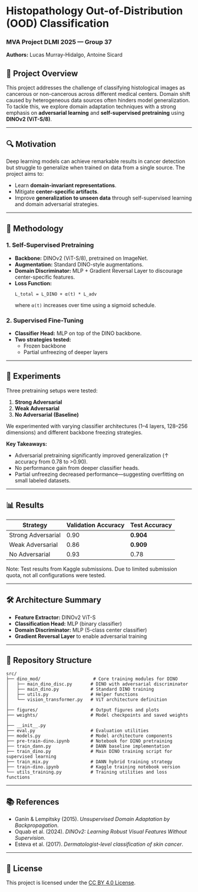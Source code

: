 # Histopathology Out-of-Distribution (OOD) Classification

### MVA Project DLMI 2025 — Group 37  
**Authors:** Lucas Murray-Hidalgo, Antoine Sicard  

## 🧠 Project Overview

This project addresses the challenge of classifying histological images as cancerous or non-cancerous across different medical centers. Domain shift caused by heterogeneous data sources often hinders model generalization. To tackle this, we explore domain adaptation techniques with a strong emphasis on **adversarial learning** and **self-supervised pretraining** using **DINOv2 (ViT-S/8)**.

---

## 🔍 Motivation

Deep learning models can achieve remarkable results in cancer detection but struggle to generalize when trained on data from a single source. The project aims to:
- Learn **domain-invariant representations**.
- Mitigate **center-specific artifacts**.
- Improve **generalization to unseen data** through self-supervised learning and domain adversarial strategies.

---

## 🧱 Methodology

### 1. **Self-Supervised Pretraining**
- **Backbone:** DINOv2 (ViT-S/8), pretrained on ImageNet.
- **Augmentation:** Standard DINO-style augmentations.
- **Domain Discriminator:** MLP + Gradient Reversal Layer to discourage center-specific features.
- **Loss Function:**
  ```
  L_total = L_DINO + α(t) * L_adv
  ```
  where `α(t)` increases over time using a sigmoid schedule.

### 2. **Supervised Fine-Tuning**
- **Classifier Head:** MLP on top of the DINO backbone.
- **Two strategies tested:**
  - Frozen backbone
  - Partial unfreezing of deeper layers

---

## 🧪 Experiments

Three pretraining setups were tested:
1. **Strong Adversarial**
2. **Weak Adversarial**
3. **No Adversarial (Baseline)**

We experimented with varying classifier architectures (1–4 layers, 128–256 dimensions) and different backbone freezing strategies.

**Key Takeaways:**
- Adversarial pretraining significantly improved generalization (↑ accuracy from 0.78 to >0.90).
- No performance gain from deeper classifier heads.
- Partial unfreezing decreased performance—suggesting overfitting on small labeled datasets.

---

## 📊 Results

| Strategy              | Validation Accuracy | Test Accuracy |
|-----------------------|---------------------|----------------|
| Strong Adversarial    | 0.90                | **0.904**      |
| Weak Adversarial      | 0.86                | **0.909**      |
| No Adversarial        | 0.93                | 0.78           |

Note: Test results from Kaggle submissions. Due to limited submission quota, not all configurations were tested.

---

## 🛠️ Architecture Summary

- **Feature Extractor:** DINOv2 ViT-S
- **Classification Head:** MLP (binary classifier)
- **Domain Discriminator:** MLP (5-class center classifier)
- **Gradient Reversal Layer** to enable adversarial training

---

## 📂 Repository Structure

```
src/
├── dino_mod/                    # Core training modules for DINO
│   ├── main_dino_disc.py       # DINO with adversarial discriminator
│   ├── main_dino.py            # Standard DINO training
│   ├── utils.py                # Helper functions
│   └── vision_transformer.py   # ViT architecture definition
│
├── figures/                    # Output figures and plots
├── weights/                    # Model checkpoints and saved weights
│
├── __init__.py
├── eval.py                     # Evaluation utilities
├── models.py                   # Model architecture components
├── pre-train-dino.ipynb        # Notebook for DINO pretraining
├── train_dann.py               # DANN baseline implementation
├── train_dino.py               # Main DINO training script for supervised learning
├── train_mix.py                # DANN hybrid training strategy
├── train-dino.ipynb            # Kaggle training notebook version
└── utils_training.py           # Training utilities and loss functions
```

---

## 📚 References

- Ganin & Lempitsky (2015). *Unsupervised Domain Adaptation by Backpropagation*.
- Oquab et al. (2024). *DINOv2: Learning Robust Visual Features Without Supervision*.
- Esteva et al. (2017). *Dermatologist-level classification of skin cancer*.

---

## 📌 License

This project is licensed under the [CC BY 4.0 License](https://creativecommons.org/licenses/by/4.0/).
